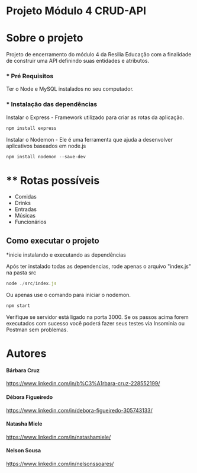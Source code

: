 # Projeto Módulo 4 CRUD-API 

# Sobre o projeto

Projeto de encerramento do módulo 4 da Resilia Educação com a finalidade de construir uma API definindo suas entidades e atributos.

### * **Pré Requisitos** 

Ter o Node e MySQL instalados no seu computador.

### * **Instalação das dependências** 

Instalar o Express - Framework utilizado para criar as rotas da aplicação.

```jsx
npm install express
```

Instalar o Nodemon - Ele é uma ferramenta que ajuda a desenvolver aplicativos baseados em node.js

```jsx
npm install nodemon --save-dev
```

# ** Rotas possíveis 
- Comidas
- Drinks
- Entradas
- Músicas
- Funcionários

## Como executar o projeto

*inicie instalando e executando as dependências

Após ter instalado todas as dependencias, rode apenas o arquivo "index.js" na pasta src

```jsx
node ./src/index.js
```
Ou apenas use o comando para iniciar o nodemon.

```jsx
npm start
```
Verifique se servidor está ligado na porta 3000.
Se os passos acima forem executados com sucesso você poderá fazer seus testes via Insominia ou Postman sem problemas.

 # Autores
 
 #### Bárbara Cruz
 https://www.linkedin.com/in/b%C3%A1rbara-cruz-228552199/
 #### Débora Figueiredo
 https://www.linkedin.com/in/debora-figueiredo-305743133/
 #### Natasha Miele
 https://www.linkedin.com/in/natashamiele/
 #### Nelson Sousa
 https://www.linkedin.com/in/nelsonssoares/

